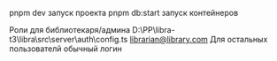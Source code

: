

pnpm dev запуск проекта
pnpm db:start запуск контейнеров


Роли для библиотекаря/админа D:\PP\libra-t3\libra\src\server\auth\config.ts
librarian@library.com
Для остальных пользователй обычный логин





